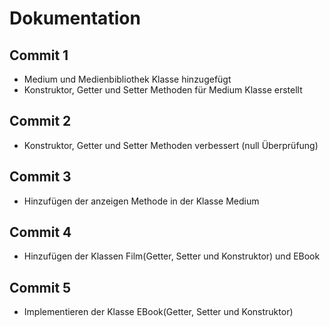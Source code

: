# Dokumentation
## Commit 1
- Medium und Medienbibliothek Klasse hinzugefügt
- Konstruktor, Getter und Setter Methoden für Medium Klasse erstellt
## Commit 2
- Konstruktor, Getter und Setter Methoden verbessert (null Überprüfung)
## Commit 3
- Hinzufügen der anzeigen Methode in der Klasse Medium
## Commit 4
- Hinzufügen der Klassen Film(Getter, Setter und Konstruktor) und EBook


## Commit 5
- Implementieren der Klasse EBook(Getter, Setter und Konstruktor)